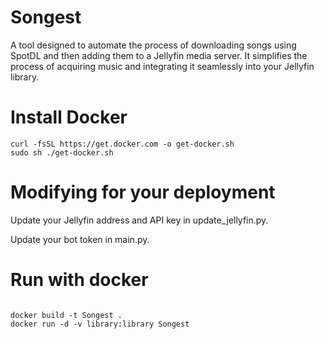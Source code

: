 # Songest

A tool designed to automate the process of downloading songs using SpotDL and then adding them to a Jellyfin media server. It simplifies the process of acquiring music and integrating it seamlessly into your Jellyfin library.


# Install Docker


```
curl -fsSL https://get.docker.com -o get-docker.sh
sudo sh ./get-docker.sh 
```

# Modifying for your deployment


Update your Jellyfin address and API key in update_jellyfin.py.

Update your bot token in main.py.

# Run with docker

```

docker build -t Songest .
docker run -d -v library:library Songest
```
